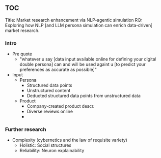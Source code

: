 ## TOC
Title: Market research enhancement via NLP-agentic simulation
RQ: Exploring how NLP [and LLM persona simulation can enrich data-driven] market research.
### Intro
- Pre quote
	- "whatever u say [data input available online for defining your digital double persona] can and will be used againt u [to predict your preferences as accurate as possible]"
- Input 
	- Persona 
		- Structured data points
		- Unstructured content
		- Deducted structured data points from unstructured data
	- Product
		- Company-created product descr.
		- Diverse reviews online
		-  
### Further research
- Complexity (cybernetics and the law of requisite variety)
	- Holistic: Social structures
	- Reliability: Neuron explainability
